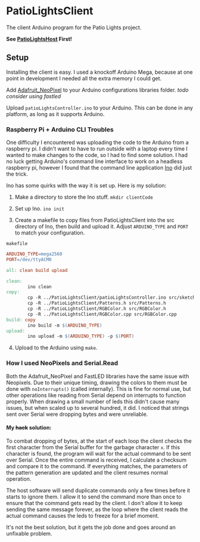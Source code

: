 # PatioLightsClient
The client Arduino program for the Patio Lights project.

**See [PatioLightsHost](https://github.com/Chris-Johnston/PatioLightsHost) First!**

## Setup

Installing the client is easy. I used a knockoff Arduino Mega, because at one point in development I needed all the extra memory I could get.

Add [Adafruit_NeoPixel](https://github.com/adafruit/Adafruit_NeoPixel) to your Arduino configurations libraries folder. *todo consider using fastled*

Upload `patioLightsController.ino` to your Arduino. This can be done in any platform, as long as it supports Arduino.

### Raspberry Pi + Arduino CLI Troubles

One difficulty I encountered was uploading the code to the Arduino from a raspberry pi.
I didn't want to have to run outside with a laptop every time I wanted to make changes to the code, 
so I had to find some solution. I had no luck getting Arduino's command line interface to work on a headless raspberry pi, however
I found that the command line application [Ino](http://inotool.org/) did just the trick.

Ino has some quirks with the way it is set up. Here is my solution:

1. Make a directory to store the Ino stuff. `mkdir clientCode`

2. Set up Ino. `ino init`

3. Create a makefile to copy files from PatioLightsClient into the src directory of Ino, then build and upload it. Adjust `ARDUINO_TYPE`
and `PORT` to match your configuration.

  `makefile`

  ```makefile
  ARDUINO_TYPE=mega2560
  PORT=/dev/ttyACM0
  
  all: clean build upload
  
  clean:
          ino clean
  copy:
          cp -R ../PatioLightsClient/patioLightsController.ino src/sketch.ino
          cp -R ../PatioLightsClient/Patterns.h src/Patterns.h
          cp -R ../PatioLightsClient/RGBColor.h src/RGBColor.h
          cp -R ../PatioLightsClient/RGBColor.cpp src/RGBColor.cpp
  build: copy
          ino build -m $(ARDUINO_TYPE)
  upload:
          ino upload -m $(ARDUINO_TYPE) -p $(PORT)
  ```
  
4. Upload to the Arduino using `make`.

### How I used NeoPixels and Serial.Read

Both the Adafruit_NeoPixel and FastLED libraries have the same issue with Neopixels. Due to their unique timing, drawing the colors to
them must be done with `noInterrupts()` (called internally). This is fine for normal use, but other operations like reading from Serial
depend on interrupts to function properly. When drawing a small number of leds this didn't cause many issues, but when scaled up to 
several hundred, it did. I noticed that strings sent over Serial were dropping bytes and were unreliable.

#### My ~~hack~~ solution:

To combat dropping of bytes, at the start of each loop the client checks the first character from the Serial buffer for the garbage
character `x`. If this character is found, the program will wait for the actual command to be sent over Serial. Once the entire 
command is received, I calculate a checksum and compare it to the command. If everything matches, the parameters of the pattern
generation are updated and the client resumes normal operation.

The host software will send duplicate commands only a few times before it starts to ignore them. I allow it to send the command more than
once to ensure that the command gets read by the client. I don't allow it to keep sending the same message forever, as the loop where the client
reads the actual command causes the leds to freeze for a brief moment.

It's not the best solution, but it gets the job done and goes around an unfixable problem.
